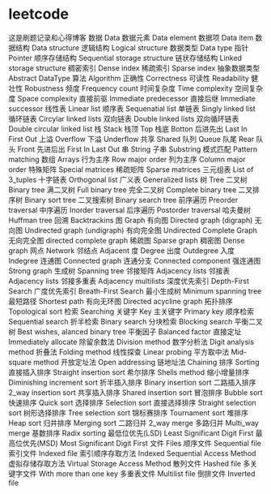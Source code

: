 # leetcode
这是刷题记录和心得博客
数据 Data
数据元素 Data element
数据项 Data item
数据结构 Data structure
逻辑结构 Logical structure
数据类型 Data type
指针 Pointer
顺序存储结构 Sequential storage structure
链状存储结构 Linked storage structure
稠密索引 Dense index
稀疏索引 Sparse index
抽象数据类型 Abstract DataType
算法 Algorithm
正确性 Correctness
可读性 Readability
健壮性 Robustness
频度 Frequency count
时间复杂度 Time complexity
空间复杂度 Space complexity
直接前驱 Immediate predecessor
直接后继 Immediate successor
线性表 Linear list
顺序表 Sequenatial list
单链表 Singly linked list
循环链表 Circylar linked lists
双向链表 Double linked lists
双向循环链表 Double circular linked list
栈 Stack
栈顶 Top
栈底 Botton
后进先出 Last In First Out
上溢 Overflow
下溢 Underflow
共享 Shared
队列 Queue
队尾 Rear
队头 Front
先进后出 First In Last Out
串 String
子串 Substring
模式匹配 Pattern matching
数组 Arrays
行为主序 Row major order
列为主序 Column major order
特殊矩阵 Special matrices
稀疏矩阵 Sparse matrices
三元组表 List of 3_tuples
十字链表 Orthogonal list
广义表 Generalized lists
树 Tree
二叉树 Binary tree
满二叉树 Full binary tree
完全二叉树 Complete binary tree
二叉排序树 Binary sort tree
二叉搜索树 Binary search tree
前序遍历 Preorder traversal
中序遍历 Inorder traversal
后序遍历 Postorder traversal
哈夫曼树 Huffman tree
回溯 Backtrackins
图 Graph
有向图 Directed graph (digraph)
无向图 Undirected graph (undigraph)
有向完全图 Undirected Complete Graph
无向完全图 directed complete graph
稀疏图 Sparse graph
稠密图 Dense graph
网点 Network
邻结点 Adjacent
度 Degree
出度 Outdegree
入度 Indegree
连通图 Connected graph
连通分支 Connected component
强连通图 Strong graph
生成树 Spanning tree
邻接矩阵 Adjacency lists
邻接表 Adjacency lists
邻接多重表 Adjacency multilists
深度优先索引 Depth-First Search
广度优先索引 Breath-First Search
最小生成树 Minimum spanning tree
最短路径 Shortest path
有向无环图 Directed acycline graph
拓扑排序 Topological sort
检索 Searching
关键字 Key
主关键字 Primary key
顺序检索 Sequential search
折半检索 Binary search
分块检索 Blocking search
平衡二叉树 Best wishes, alanced binary tree
平衡因子 Balanced factor
直接定址 Immediately allocate
除留余数法 Division method
数字分析法 Digit analysis method
折叠法 Folding method
线性探查 Linear probing
平方取中法 Mid-square method
开放定址法 Open addressing
链地址法 Chaining
排序 Sorting
直接插入排序 Straight insertion sort
希尔排序 Shells method
缩小增量排序 Diminishing increment sort
折半插入排序 Binary insertion sort
二路插入排序 2_way insertion sort
共享插入排序 Shared insertion sort
冒泡排序 Bubble sort
快速排序 Quick sort
选择排序 Selection sort
直接选择排序 Straight selection sort
树形选择排序 Tree selection sort
锦标赛排序 Tournament sort
堆排序 Heap sort
归并排序 Merging sort
二路归并 2_way merge
多路归并 Multi_way merge
基数排序 Radix sorting
最低位优先(LSD) Least Significant Digit First
最高位优先(MSD) Most Significant Digit First
文件 Files
顺序文件 Sequential file
索引文件 Indexed file
索引顺序存取方法 Indexed Sequential Access Method
虚拟存储存取方法 Virtual Storage Access Method
散列文件 Hashed file
多关键字文件 With more than one key
多重表文件 Multilist file
倒排文件 Inverted file
